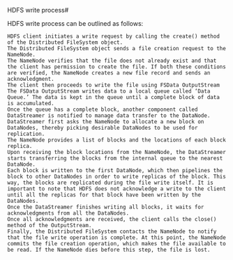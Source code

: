 HDFS write process#

HDFS write process can be outlined as follows:

    HDFS client initiates a write request by calling the create() method of the Distributed FileSystem object.
    The Distributed FileSystem object sends a file creation request to the NameNode.
    The NameNode verifies that the file does not already exist and that the client has permission to create the file. If both these conditions are verified, the NameNode creates a new file record and sends an acknowledgment.
    The client then proceeds to write the file using FSData OutputStream
    The FSData OutputStream writes data to a local queue called ‘Data Queue.’ The data is kept in the queue until a complete block of data is accumulated.
    Once the queue has a complete block, another component called DataStreamer is notified to manage data transfer to the DataNode.
    DataStreamer first asks the NameNode to allocate a new block on DataNodes, thereby picking desirable DataNodes to be used for replication.
    The NameNode provides a list of blocks and the locations of each block replica.
    Upon receiving the block locations from the NameNode, the DataStreamer starts transferring the blocks from the internal queue to the nearest DataNode.
    Each block is written to the first DataNode, which then pipelines the block to other DataNodes in order to write replicas of the block. This way, the blocks are replicated during the file write itself. It is important to note that HDFS does not acknowledge a write to the client until all the replicas for that block have been written by the DataNodes.
    Once the DataStreamer finishes writing all blocks, it waits for acknowledgments from all the DataNodes.
    Once all acknowledgments are received, the client calls the close() method of the OutputStream.
    Finally, the Distributed FileSystem contacts the NameNode to notify that the file write operation is complete. At this point, the NameNode commits the file creation operation, which makes the file available to be read. If the NameNode dies before this step, the file is lost.
